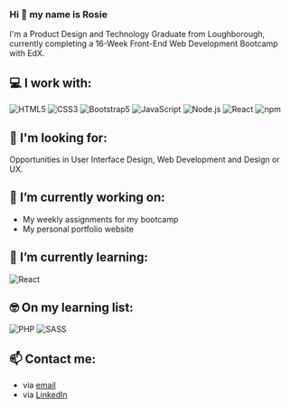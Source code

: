 ### Hi 👋 my name is Rosie
I'm a Product Design and Technology Graduate from Loughborough, currently completing a 16-Week Front-End Web Development Bootcamp with EdX.

## 💻 I work with:
<img src="https://img.shields.io/badge/html5-%23E34F26.svg?style=for-the-badge&logo=html5&logoColor=white" alt="HTML5"/> <img src="https://img.shields.io/badge/css3-%231572B6.svg?style=for-the-badge&logo=css3&logoColor=white" alt="CSS3"/> <img src="https://img.shields.io/badge/bootstrap-%238511FA.svg?style=for-the-badge&logo=bootstrap&logoColor=white" alt="Bootstrap5"/> <img src="https://img.shields.io/badge/javascript-%23323330.svg?style=for-the-badge&logo=javascript&logoColor=%23F7DF1E" alt="JavaScript"/> <img src="https://img.shields.io/badge/node.js-6DA55F?style=for-the-badge&logo=node.js&logoColor=white" alt="Node.js"/> <img src="https://img.shields.io/badge/React-20232A?style=for-the-badge&logo=react&logoColor=61DAFB" alt="React"/> <img src="https://img.shields.io/badge/npm-%23CB3837.svg?style=for-the-badge&logo=npm&logoColor=white" alt="npm"/>

## 🔎 I'm looking for:
Opportunities in User Interface Design, Web Development and Design or UX.

## 🔭 I’m currently working on:
* My weekly assignments for my bootcamp
* My personal portfolio website

## 🌱 I’m currently learning:
<img src="https://img.shields.io/badge/React-20232A?style=for-the-badge&logo=react&logoColor=61DAFB" alt="React"/>

## 🤓 On my learning list:
<img src="https://img.shields.io/badge/php-%23777BB4.svg?style=for-the-badge&logo=php&logoColor=white" alt="PHP"/> <img src="https://img.shields.io/badge/Sass-CC6699?style=for-the-badge&logo=sass&logoColor=white" alt="SASS"/>

## 📫 Contact me:
* via [email](rosiegalezia@gmail.com)
* via [LinkedIn](https://www.linkedin.com/in/rosiegalezia)
